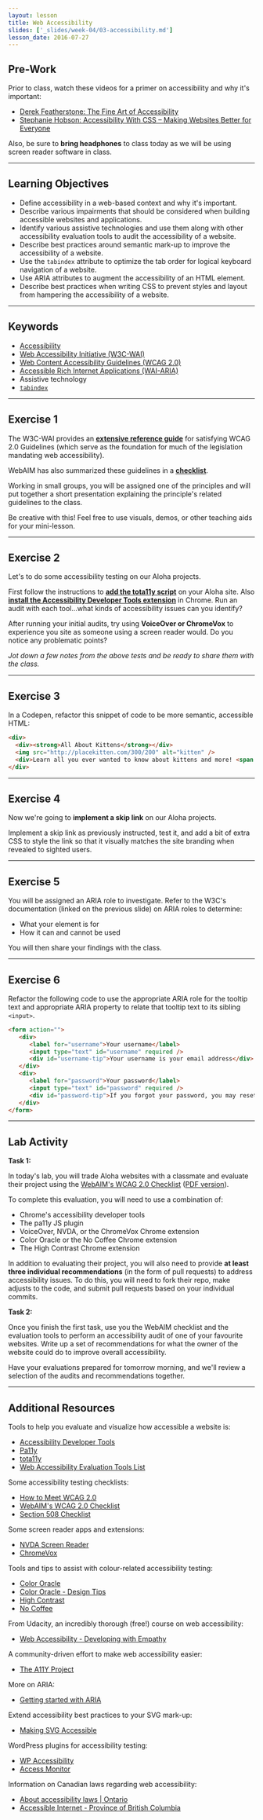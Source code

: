 ```yaml
---
layout: lesson
title: Web Accessibility
slides: ['_slides/week-04/03-accessibility.md']
lesson_date: 2016-07-27
---
```


## Pre-Work

Prior to class, watch these videos for a primer on accessibility and why it's important:

- [Derek Featherstone: The Fine Art of Accessibility](https://vimeo.com/72175436)
- [Stephanie Hobson: Accessibility With CSS – Making Websites Better for Everyone
](http://wordpress.tv/2014/09/02/stephanie-hobson-accessibility-with-css-making-websites-better-for-everyone/)

Also, be sure to **bring headphones** to class today as we will be using screen reader software in class.

---

## Learning Objectives

- Define accessibility in a web-based context and why it's important.
- Describe various impairments that should be considered when building accessible websites and applications.
- Identify various assistive technologies and use them along with other accessibility evaluation tools to audit the accessibility of a website.
- Describe best practices around semantic mark-up to improve the accessibility of a website.
- Use the `tabindex` attribute to optimize the tab order for logical keyboard navigation of a website.
- Use ARIA attributes to augment the accessibility of an HTML element.
- Describe best practices when writing CSS to prevent styles and layout from hampering the accessibility of a website.

---

## Keywords

- [Accessibility](https://developer.mozilla.org/en-US/docs/Web/Accessibility)
- [Web Accessibility Initiative (W3C-WAI)](https://www.w3.org/WAI/)
- [Web Content Accessibility Guidelines (WCAG 2.0)](https://www.w3.org/WAI/intro/wcag)
- [Accessible Rich Internet Applications (WAI-ARIA)](https://www.w3.org/TR/wai-aria-1.1/)
- Assistive technology
- [`tabindex`](https://developer.mozilla.org/en-US/docs/Web/HTML/Global_attributes/tabindex)

---

## Exercise 1

The W3C-WAI provides an **[extensive reference guide](https://www.w3.org/WAI/WCAG20/quickref/)** for satisfying WCAG 2.0 Guidelines (which serve as the foundation for much of the legislation mandating web accessibility).

WebAIM has also summarized these guidelines in a **[checklist](http://webaim.org/standards/wcag/checklist)**.

Working in small groups, you will be assigned one of the principles and will put together a short presentation explaining the principle's related guidelines to the class.

Be creative with this! Feel free to use visuals, demos, or other teaching aids for your mini-lesson.

---

## Exercise 2

Let's to do some accessibility testing on our Aloha projects.

First follow the instructions to **[add the tota11y script](http://khan.github.io/tota11y/)** on your Aloha site. Also **[install the Accessibility Developer Tools extension](https://chrome.google.com/webstore/detail/accessibility-developer-t/fpkknkljclfencbdbgkenhalefipecmb)** in Chrome. Run an audit with each tool...what kinds of accessibility issues can you identify?

After running your initial audits, try using **VoiceOver or ChromeVox** to experience you site as someone using a screen reader would. Do you notice any problematic points?

*Jot down a few notes from the above tests and be ready to share them with the class.*

---

## Exercise 3

In a Codepen, refactor this snippet of code to be more semantic, accessible HTML:

```html
<div>
  <div><strong>All About Kittens</strong></div>
  <img src="http://placekitten.com/300/200" alt="kitten" />
  <div>Learn all you ever wanted to know about kittens and more! <span onclick="location.href='all-about-kittens.html';" style="cursor: pointer; color: blue; text-decoration: underline;">Continue reading &rarr;</span></div>
</div>
```

---

## Exercise 4

Now we're going to **implement a skip link** on our Aloha projects.

Implement a skip link as previously instructed, test it, and add a bit of extra CSS to style the link so that it visually matches the site branding when revealed to sighted users.

---

## Exercise 5

You will be assigned an ARIA role to investigate. Refer to the W3C's documentation (linked on the previous slide) on ARIA roles to determine:

- What your element is for
- How it can and cannot be used

You will then share your findings with the class.

---

## Exercise 6

Refactor the following code to use the appropriate ARIA role for the tooltip text and appropriate ARIA property to relate that tooltip text to its sibling `<input>`.

```html
<form action="">
   <div>
      <label for="username">Your username</label>
      <input type="text" id="username" required />
      <div id="username-tip">Your username is your email address</div>
   </div>
   <div>
      <label for="password">Your password</label>
      <input type="text" id="password" required />
      <div id="password-tip">If you forgot your password, you may reset it</div>
   </div>
</form>
```

---

## Lab Activity

**Task 1:**

In today's lab, you will trade Aloha websites with a classmate and evaluate their project using the [WebAIM's WCAG 2.0 Checklist](http://webaim.org/standards/wcag/checklist) ([PDF version](http://webaim.org/standards/wcag/WCAG2Checklist.pdf)).

To complete this evaluation, you will need to use a combination of:

- Chrome's accessibility developer tools
- The pa11y JS plugin
- VoiceOver, NVDA, or the ChromeVox Chrome extension
- Color Oracle or the No Coffee Chrome extension
- The High Contrast Chrome extension

In addition to evaluating their project, you will also need to provide **at least three individual recommendations** (in the form of pull requests) to address accessibility issues. To do this, you will need to fork their repo, make adjusts to the code, and submit pull requests based on your individual commits.

**Task 2:**

Once you finish the first task, use you the WebAIM checklist and the evaluation tools to perform an accessibility audit of one of your favourite websites. Write up a set of recommendations for what the owner of the website could do to improve overall accessibility.

Have your evaluations prepared for tomorrow morning, and we'll review a selection of the audits and recommendations together.

---

## Additional Resources

Tools to help you evaluate and visualize how accessible a website is:

- [Accessibility Developer Tools](https://chrome.google.com/webstore/detail/accessibility-developer-t/fpkknkljclfencbdbgkenhalefipecmb)
- [Pa11y](http://pa11y.org/)
- [tota11y](http://khan.github.io/tota11y/)
- [Web Accessibility Evaluation Tools List](https://www.w3.org/WAI/ER/tools/)

Some accessibility testing checklists:

- [How to Meet WCAG 2.0](https://www.w3.org/WAI/WCAG20/quickref/)
- [WebAIM's WCAG 2.0 Checklist](http://webaim.org/standards/wcag/checklist)
- [Section 508 Checklist](http://webaim.org/standards/508/checklist)

Some screen reader apps and extensions:

- [NVDA Screen Reader](http://www.nvaccess.org/)
- [ChromeVox](http://www.chromevox.com/)

Tools and tips to assist with colour-related accessibility testing:

- [Color Oracle](http://colororacle.org/)
- [Color Oracle - Design Tips](http://colororacle.org/design.html)
- [High Contrast](https://chrome.google.com/webstore/detail/high-contrast/djcfdncoelnlbldjfhinnjlhdjlikmph)
- [No Coffee](https://chrome.google.com/webstore/detail/nocoffee/jjeeggmbnhckmgdhmgdckeigabjfbddl)

From Udacity, an incredibly thorough (free!) course on web accessibility:

- [Web Accessibility - Developing with Empathy](https://www.udacity.com/course/web-accessibility--ud891)

A community-driven effort to make web accessibility easier:

- [The A11Y Project](http://a11yproject.com/)

More on ARIA:

- [Getting started with ARIA](http://a11yproject.com/posts/getting-started-aria)

Extend accessibility best practices to your SVG mark-up:

- [Making SVG Accessible](http://thenewcode.com/1026/Making-SVG-Accessible)

WordPress plugins for accessibility testing:

- [WP Accessibility](https://wordpress.org/plugins/wp-accessibility/)
- [Access Monitor](https://wordpress.org/plugins/access-monitor/)

Information on Canadian laws regarding web accessibility:

- [About accessibility laws | Ontario](https://www.ontario.ca/page/about-accessibility-laws)
- [Accessible Internet - Province of British Columbia](http://www2.gov.bc.ca/gov/content/governments/about-the-bc-government/accessibility/accessibility-2024/building-blocks/accessible-internet)
